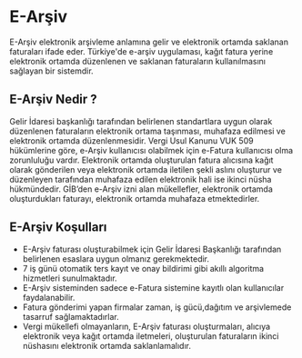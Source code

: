 
# E-Arşiv

E-Arşiv elektronik arşivleme anlamına gelir ve elektronik ortamda saklanan faturaları ifade eder. 
Türkiye'de e-arşiv uygulaması, kağıt fatura yerine elektronik ortamda düzenlenen ve saklanan faturaların kullanılmasını sağlayan bir sistemdir.

## E-Arşiv Nedir ?

Gelir İdaresi başkanlığı tarafından belirlenen standartlara uygun olarak düzenlenen faturaların elektronik ortama taşınması, muhafaza edilmesi ve elektronik ortamda düzenlenmesidir.
Vergi Usul Kanunu VUK 509  hükümlerine göre, e-Arşiv  kullanıcısı olabilmek için e-Fatura kullanıcısı olma zorunluluğu vardır.
Elektronik ortamda oluşturulan fatura alıcısına kağıt olarak gönderilen veya elektronik ortamda iletilen şekli aslını oluşturur ve düzenleyen tarafından muhafaza edilen elektronik hali ise ikinci nüsha hükmündedir. 
GİB’den e-Arşiv izni alan mükellefler, elektronik ortamda oluşturdukları faturayı, elektronik ortamda muhafaza etmektedirler.

## E-Arşiv Koşulları

- E-Arşiv faturası oluşturabilmek için Gelir İdaresi Başkanlığı tarafından belirlenen esaslara uygun olmanız gerekmektedir.
- 7 iş günü otomatik ters kayıt ve onay bildirimi gibi akıllı algoritma hizmetleri sunulmaktadır.
- E-Arşiv sisteminden sadece e-Fatura sistemine kayıtlı olan kullanıcılar faydalanabilir.
- Fatura gönderimi yapan firmalar zaman, iş gücü,dağıtım ve arşivlemede tasarruf sağlamaktadırlar. 
- Vergi mükellefi olmayanların, E-Arşiv faturası oluşturmaları, alıcıya elektronik veya kağıt ortamda iletmeleri, oluşturulan faturaların ikinci nüshasını elektronik ortamda saklanlamalıdır.
